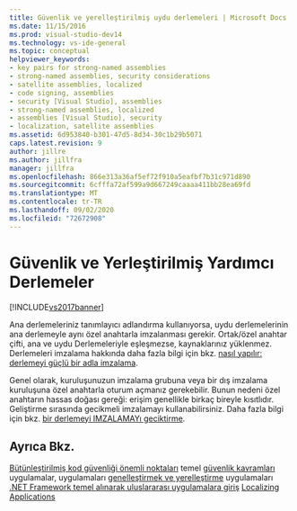 ```yaml
---
title: Güvenlik ve yerelleştirilmiş uydu derlemeleri | Microsoft Docs
ms.date: 11/15/2016
ms.prod: visual-studio-dev14
ms.technology: vs-ide-general
ms.topic: conceptual
helpviewer_keywords:
- key pairs for strong-named assemblies
- strong-named assemblies, security considerations
- satellite assemblies, localized
- code signing, assemblies
- security [Visual Studio], assemblies
- strong-named assemblies, localized
- assemblies [Visual Studio], security
- localization, satellite assemblies
ms.assetid: 6d953840-b301-47d5-8d34-30c1b29b5071
caps.latest.revision: 9
author: jillre
ms.author: jillfra
manager: jillfra
ms.openlocfilehash: 866e313a36af5ef72f910a5eafbf7b31c971d890
ms.sourcegitcommit: 6cfffa72af599a9d667249caaaa411bb28ea69fd
ms.translationtype: MT
ms.contentlocale: tr-TR
ms.lasthandoff: 09/02/2020
ms.locfileid: "72672908"
---
```

# <a name="security-and-localized-satellite-assemblies"></a>Güvenlik ve Yerleştirilmiş Yardımcı Derlemeler
[!INCLUDE[vs2017banner](../includes/vs2017banner.md)]

Ana derlemeleriniz tanımlayıcı adlandırma kullanıyorsa, uydu derlemelerinin ana derlemeyle aynı özel anahtarla imzalanması gerekir. Ortak/özel anahtar çifti, ana ve uydu Derlemeleriyle eşleşmezse, kaynaklarınız yüklenmez. Derlemeleri imzalama hakkında daha fazla bilgi için bkz. [nasıl yapılır: derlemeyi güçlü bir adla imzalama](https://msdn.microsoft.com/library/2c30799a-a826-46b4-a25d-c584027a6c67).

 Genel olarak, kuruluşunuzun imzalama grubuna veya bir dış imzalama kuruluşuna özel anahtarla oturum açmanız gerekebilir. Bunun nedeni özel anahtarın hassas doğası gereği: erişim genellikle birkaç bireyle kısıtlıdır. Geliştirme sırasında gecikmeli imzalamayı kullanabilirsiniz. Daha fazla bilgi için bkz. [bir derlemeyi IMZALAMAYı geciktirme](https://msdn.microsoft.com/library/9d300e17-5bf1-4360-97da-2aa55efd9070).

## <a name="see-also"></a>Ayrıca Bkz.
 [Bütünleştirilmiş kod güvenliği önemli noktaları](https://msdn.microsoft.com/library/1b5439c1-f3d5-4529-bd69-01814703d067) temel [güvenlik kavramları](https://msdn.microsoft.com/library/3cfced4f-ea02-4e66-ae98-d69286363e98) uygulamalar, uygulamaları [genelleştirmek ve yerelleştirme](../ide/globalizing-and-localizing-applications.md) uygulamaları [.NET Framework temel alınarak uluslararası uygulamalara giriş](../ide/introduction-to-international-applications-based-on-the-dotnet-framework.md) [Localizing Applications](../ide/localizing-applications.md)
